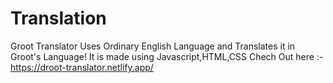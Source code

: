 # Translation
 
Groot Translator Uses Ordinary English Language and Translates it in Groot's Language!
It is made using Javascript,HTML,CSS 
Chech Out here :-https://droot-translator.netlify.app/
